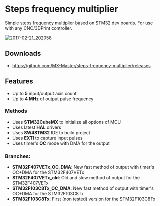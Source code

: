 # Steps frequency multiplier
Simple steps frequency multiplier based on STM32 dev boards. 
For use with any CNC/3DPrint controller.

![2017-02-21_202058](https://cloud.githubusercontent.com/assets/16130975/23169236/29a15cdc-f875-11e6-8569-83c2fc136169.png)

## Downloads
* https://github.com/MX-Master/steps-frequency-multiplier/releases

## Features
* Up to **5** input/output axis count
* Up to **4 MHz** of output pulse frequency

### Methods
* Uses **STM32CubeMX** to initialize all options of MCU
* Uses latest **HAL** drivers
* Uses **SW4STM32** IDE to build project
* Uses **EXTI** to capture input pulses
* Uses timer's **OC** mode with DMA for the output

### Branches:
* **STM32F407VETx_OC_DMA**: New fast method of output with timer's OC+DMA for the STM32F407VETx
* **STM32F407VETx_old**: Old and slow method of output for the STM32F407VETx
* **STM32F103C8Tx_OC_DMA**: New fast method of output with timer's OC+DMA for the STM32F103C8Tx
* **STM32F103C8Tx**: First (non tested) version for the STM32F103C8Tx
